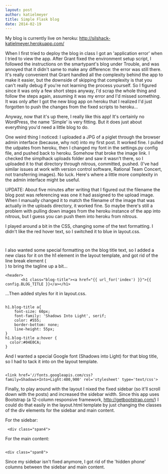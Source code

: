 ```yaml
---
layout: post
author: katielmeyer
title: Simple Flask blog
date: 2014-02-19
---
```


My blog is currently live on heroku: http://silshack-katielmeyer.herokuapp.com/

When I first tried to deploy the blog in class I got an 'application error' when I tried to view the app. After Grant fixed the environment setup script,
I followed the instructions on the smartypant's blog under Trouble, and was annoyed that it didn't same to make any difference: the error was still
there. It's really convenient that Grant handled all the complexity behind the app to make it easier, but the downside of skipping that complexity
is that you can't really debug if you're not learning the process yourself. So I figured since it was only a few short steps anyway, I'd scrap the whole
thing and follow the steps again, assuming it was my error and I'd missed something. It was only after I got the new blog app on heroku that I realized
I'd just forgotten to push the changes from the fixed scripts to heroku...

Anyway, now that it's up there, I really like this app! It's certainly no WordPress, the name 'Simple' is very fitting. But it does
just about everything you'd need a little blog to do. 

One weird thing I noticed: I uploaded a JPG of a piglet through the browser admin interface (because, why not) into my first post. It worked fine.
I pulled the udpates from heroku, then I changed my font in the settings.py config file, and pushed back to heroku. Somehow that broke
the image link. I checked the simplhack uploads folder and saw it wasn't there, so I uploaded it to that directory through nitrous, committed, pushed.
(I've had similar issues at work with version control software, Rational Team Concert, not transferring images). No luck. Here's where a little more
complexity in the admin interface might be useful.

UPDATE: About five minutes after writing that I figured out the filename the blog post was referencing was one it had assigned to the upload image.
When I manually changed it to match the filename of the image that was actually in the uploads directory, it worked fine. So maybe there's still 
a problem with pulling down images from the heroku instance of the app into nitrous, but I guess you can push them into heroku from nitrous.

I played around a bit in the CSS, changing some of the text formatting. I didn't like the red hover text, so I switched it to blue in layout.css.

```


```

I also wanted some special formatting on the blog title text, so I added a new class for it on the h1 element in the layout template, and 
got rid of the line break element (<br/>) to bring the tagline up a bit...

```
<header>
       <h1 class="blog-title"><a href="{{ url_for('index') }}">{{ config.BLOG_TITLE }}</a></h1>
 ```
 
 ...Then added styles for it in layout.css.
 
```

h1.blog-title a{
    font-size: 60px;
    font-family: 'Shadows Into Light', serif;
    color: #555;
    border-bottom: none;
    line-height: 55px;
}
h1.blog-title a:hover {
  color:#04E0CA;
}

```

And I wanted a special Google font (Shadows into Light) for that blog title, so I had to tack it into <head> on the layout template.

```

<link href='//fonts.googleapis.com/css?family=Shadows+Into+Light:400,900' rel='stylesheet' type='text/css'>

```

Finally, to play around with the layout I nixed the fixed sidebar (so it'll scroll down with the posts) and increased the sidebar width. Since this app
uses Bootstrap (a 12-column responsive framework, http://getbootstrap.com/) I could do that easily in the layout.html template by just changing
the classes of the div elements for the sidebar and main content.

For the sidebar:
```
 <div class="span4">

```

For the main content:
```

<div class="span8">

```

Since my sidebar isn't fixed anymore, I got rid of the 'hidden phone' columns between the sidebar and main content.
